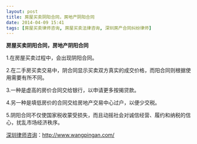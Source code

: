 ```yaml
---
layout: post
title: 房屋买卖阴阳合同，房地产阴阳合同
date: 2014-04-09 15:41
tags: [房屋买卖律师咨询, 房屋买卖法律咨询, 深圳房产合同纠纷律师]
---
```

<strong>房屋买卖阴阳合同，房地产阴阳合同</strong>

1.在房屋买卖过程中，会出现阴阳合同。

2.在二手房买卖交易中，阴合同显示买卖双方真实的成交价格，而阳合同则根据使用需要有所不同。

3.一种是虚高的房价合同交给银行，以申请更多按揭贷款。

4.另一种是填低房价的合同交给房地产交易中心过户，以便少交税。

5.阴阳合同不仅使国家税收蒙受损失，而且动摇社会对诚信经营、履约和纳税的信心，扰乱市场经济秩序。

<a href="http://www.wangpingan.com/">深圳律师咨询</a>：<a href="http://www.wangpingan.com/">http://www.wangpingan.com/</a>

